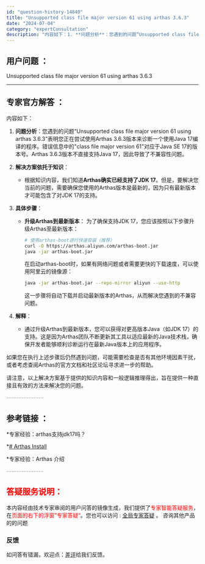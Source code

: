 ```yaml
---
id: "question-history-14840"
title: "Unsupported class file major version 61 using arthas 3.6.3"
date: "2024-07-04"
category: "expertConsultation"
description: "内容如下：1. **问题分析**：您遇到的问题“Unsupported class file major version 61 using arthas 3.6.3”表明您正在尝试使用Arthas 3.6.3版本来诊断一个使用Java 17编译的程序。错误信息中的class file major v"
---
```


## 用户问题 ： 
 Unsupported class file major version 61 using arthas 3.6.3  

---------------
## 专家官方解答 ：

内容如下：

1. **问题分析**：您遇到的问题“Unsupported class file major version 61 using arthas 3.6.3”表明您正在尝试使用Arthas 3.6.3版本来诊断一个使用Java 17编译的程序。错误信息中的"class file major version 61"对应于Java SE 17的版本号。Arthas 3.6.3版本不直接支持Java 17，因此导致了不兼容性问题。

2. **解决方案依托于知识**：
   - 根据知识内容，我们知道**Arthas确实已经支持了JDK 17**。但是，要解决您当前的问题，需要确保您使用的Arthas版本是最新的，因为只有最新版本才可能包含了对JDK 17的支持。
   
3. **具体步骤**：
   - **升级Arthas到最新版本**：
     为了确保支持JDK 17，您应该按照以下步骤升级Arthas至最新版本：
     ```bash
     # 使用arthas-boot进行快速安装（推荐）
     curl -O https://arthas.aliyun.com/arthas-boot.jar
     java -jar arthas-boot.jar
     ```
     在启动arthas-boot时，如果有网络问题或者需要更快的下载速度，可以使用阿里云的镜像源：
     ```bash
     java -jar arthas-boot.jar --repo-mirror aliyun --use-http
     ```
     这一步骤将自动下载并启动最新版本的Arthas，从而解决您遇到的不兼容问题。
   
4. **解释**：
     - 通过升级Arthas到最新版本，您可以获得对更高版本Java（如JDK 17）的支持。这是因为Arthas团队不断更新其工具以适应最新的Java技术栈，确保开发者能够顺利诊断运行在最新Java版本上的应用程序。
     
如果您在执行上述步骤后仍然遇到问题，可能需要检查是否有其他环境因素干扰，或者考虑查阅Arthas的官方文档和社区论坛寻求进一步的帮助。

请注意，以上解决方案基于提供的知识内容和一般逻辑推理得出，旨在提供一种直接且有效的方法来解决您的问题。


<font color="#949494">---------------</font> 


## 参考链接 ：

*专家经验：arthas支持jdk17吗？ 
 
 *[# Arthas Install](https://github.com/alibaba/arthas/tree/master/site/docs/doc/install-detail.md)
 
 *专家经验：Arthas 介绍 


 <font color="#949494">---------------</font> 
 


## <font color="#FF0000">答疑服务说明：</font> 

本内容经由技术专家审阅的用户问答的镜像生成，我们提供了<font color="#FF0000">专家智能答疑服务</font>，在<font color="#FF0000">页面的右下的浮窗”专家答疑“</font>。您也可以访问 : [全局专家答疑](https://answer.opensource.alibaba.com/docs/intro) 。 咨询其他产品的的问题

### 反馈
如问答有错漏，欢迎点：[差评](https://ai.nacos.io/user/feedbackByEnhancerGradePOJOID?enhancerGradePOJOId=16083)给我们反馈。
